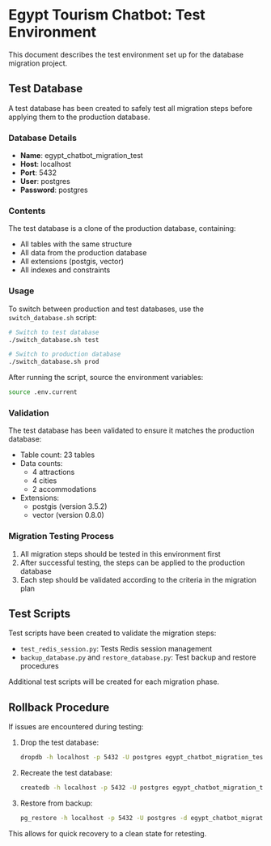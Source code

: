 # Egypt Tourism Chatbot: Test Environment

This document describes the test environment set up for the database migration project.

## Test Database

A test database has been created to safely test all migration steps before applying them to the production database.

### Database Details

- **Name**: egypt_chatbot_migration_test
- **Host**: localhost
- **Port**: 5432
- **User**: postgres
- **Password**: postgres

### Contents

The test database is a clone of the production database, containing:

- All tables with the same structure
- All data from the production database
- All extensions (postgis, vector)
- All indexes and constraints

### Usage

To switch between production and test databases, use the `switch_database.sh` script:

```bash
# Switch to test database
./switch_database.sh test

# Switch to production database
./switch_database.sh prod
```

After running the script, source the environment variables:

```bash
source .env.current
```

### Validation

The test database has been validated to ensure it matches the production database:

- Table count: 23 tables
- Data counts:
  - 4 attractions
  - 4 cities
  - 2 accommodations
- Extensions:
  - postgis (version 3.5.2)
  - vector (version 0.8.0)

### Migration Testing Process

1. All migration steps should be tested in this environment first
2. After successful testing, the steps can be applied to the production database
3. Each step should be validated according to the criteria in the migration plan

## Test Scripts

Test scripts have been created to validate the migration steps:

- `test_redis_session.py`: Tests Redis session management
- `backup_database.py` and `restore_database.py`: Test backup and restore procedures

Additional test scripts will be created for each migration phase.

## Rollback Procedure

If issues are encountered during testing:

1. Drop the test database:
   ```bash
   dropdb -h localhost -p 5432 -U postgres egypt_chatbot_migration_test
   ```

2. Recreate the test database:
   ```bash
   createdb -h localhost -p 5432 -U postgres egypt_chatbot_migration_test
   ```

3. Restore from backup:
   ```bash
   pg_restore -h localhost -p 5432 -U postgres -d egypt_chatbot_migration_test backups/egypt_chatbot_20250504_062903.sql
   ```

This allows for quick recovery to a clean state for retesting.
